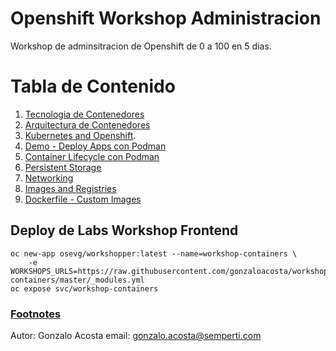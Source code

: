 Openshift Workshop Administracion 
=================================

Workshop de adminsitracion de Openshift de 0 a 100 en 5 dias.

# Tabla de Contenido
1. [Tecnologia de Contenedores](#1.1)
2. [Arquitectura de Contenedores](#1.2)
3. [Kubernetes and Openshift](#1.3).
4. [Demo - Deploy Apps con Podman](#1.4)
5. [Container Lifecycle con Podman](#1.5)
6. [Persistent Storage](#1.6)
7. [Networking](#1.7)
8. [Images and Registries](#1.8)
9. [Dockerfile - Custom Images](#1.9)


## Deploy de Labs Workshop Frontend <a name="1.0"></a>

```
oc new-app osevg/workshopper:latest --name=workshop-containers \
    -e WORKSHOPS_URLS=https://raw.githubusercontent.com/gonzaloacosta/workshop-containers/master/_modules.yml
oc expose svc/workshop-containers
```

### [Footnotes](https://semperti.com)

Autor: Gonzalo Acosta
email: gonzalo.acosta@semperti.com
